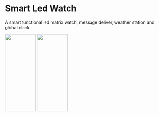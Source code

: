 # Smart Led Watch

A smart functional led matrix watch, message deliver, weather station and global clock.

<img src = "sml1.jpg" width ="100" height="250"> <img src = "sml2.jpg" width ="100" height="250">


